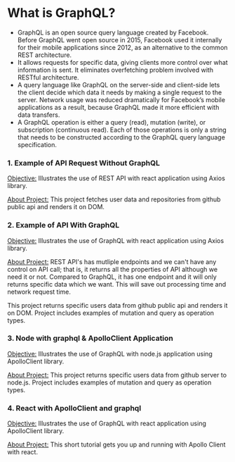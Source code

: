 # What is GraphQL?
- GraphQL is an open source query language created by Facebook. Before GraphQL went open source in 2015, Facebook used it internally for their mobile applications since 2012, as an alternative to the common REST architecture. 
- It allows requests for specific data, giving clients more control over what information is sent. It eliminates overfetching problem involved with RESTful  architecture.
- A query language like GraphQL on the server-side and client-side lets the client decide which data it needs by making a single request to the server. Network usage was reduced dramatically for Facebook’s mobile applications as a result, because GraphQL made it more efficient with data transfers.
- A GraphQL operation is either a query (read), mutation (write), or subscription (continuous read). Each of those operations is only a string that needs to be constructed according to the GraphQL query language specification. 


### 1. Example of API Request Without GraphQL
<ins>Objective:</ins>
Illustrates the use of REST API with react application using Axios library.

<ins>About Project:</ins>
This project fetches user data and repositories from github public api and renders it on DOM.


### 2. Example of API With GraphQL
<ins>Objective:</ins>
Illustrates the use of GraphQL with react application using Axios library.

<ins>About Project:</ins>
REST API's has mutliple endpoints and we can't have any control on API call; that is, it returns all the properties of API although we need it or not. Compared to GraphQL, it has one endpoint and it will only returns specific data which we want. This will save out processing time and network request time.

This project returns specific users data from github public api and renders it on DOM. Project includes examples of mutation and query as operation types.


### 3. Node with graphql & ApolloClient Application
<ins>Objective:</ins>
Illustrates the use of GraphQL with node.js application using ApolloClient library.

<ins>About Project:</ins>
This project returns specific users data from github server to node.js. Project includes examples of mutation and query as operation types.


### 4. React with ApolloClient and graphql
<ins>Objective:</ins>
Illustrates the use of GraphQL with react application using ApolloClient library.

<ins>About Project:</ins>
This short tutorial gets you up and running with Apollo Client with react.